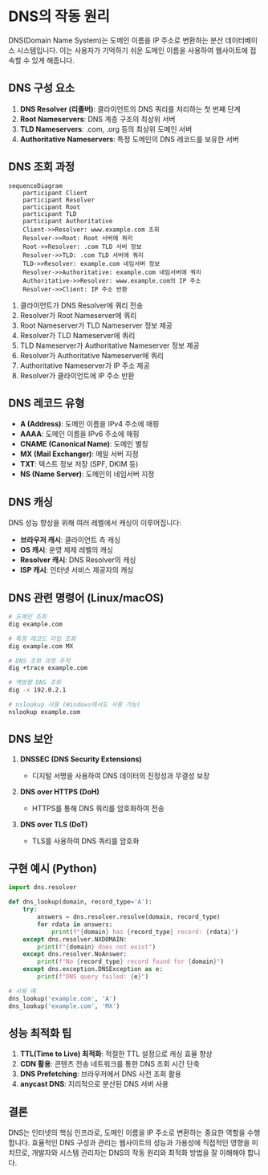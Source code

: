 # DNS의 작동 원리

DNS(Domain Name System)는 도메인 이름을 IP 주소로 변환하는 분산 데이터베이스 시스템입니다. 이는 사용자가 기억하기 쉬운 도메인 이름을 사용하여 웹사이트에 접속할 수 있게 해줍니다.

## DNS 구성 요소

1. **DNS Resolver (리졸버)**: 클라이언트의 DNS 쿼리를 처리하는 첫 번째 단계
2. **Root Nameservers**: DNS 계층 구조의 최상위 서버
3. **TLD Nameservers**: .com, .org 등의 최상위 도메인 서버
4. **Authoritative Nameservers**: 특정 도메인의 DNS 레코드를 보유한 서버

## DNS 조회 과정

```mermaid
sequenceDiagram
    participant Client
    participant Resolver
    participant Root
    participant TLD
    participant Authoritative
    Client->>Resolver: www.example.com 조회
    Resolver->>Root: Root 서버에 쿼리
    Root->>Resolver: .com TLD 서버 정보
    Resolver->>TLD: .com TLD 서버에 쿼리
    TLD->>Resolver: example.com 네임서버 정보
    Resolver->>Authoritative: example.com 네임서버에 쿼리
    Authoritative->>Resolver: www.example.com의 IP 주소
    Resolver->>Client: IP 주소 반환
```

1. 클라이언트가 DNS Resolver에 쿼리 전송
2. Resolver가 Root Nameserver에 쿼리
3. Root Nameserver가 TLD Nameserver 정보 제공
4. Resolver가 TLD Nameserver에 쿼리
5. TLD Nameserver가 Authoritative Nameserver 정보 제공
6. Resolver가 Authoritative Nameserver에 쿼리
7. Authoritative Nameserver가 IP 주소 제공
8. Resolver가 클라이언트에 IP 주소 반환

## DNS 레코드 유형

- **A (Address)**: 도메인 이름을 IPv4 주소에 매핑
- **AAAA**: 도메인 이름을 IPv6 주소에 매핑
- **CNAME (Canonical Name)**: 도메인 별칭
- **MX (Mail Exchanger)**: 메일 서버 지정
- **TXT**: 텍스트 정보 저장 (SPF, DKIM 등)
- **NS (Name Server)**: 도메인의 네임서버 지정

## DNS 캐싱

DNS 성능 향상을 위해 여러 레벨에서 캐싱이 이루어집니다:

- **브라우저 캐시**: 클라이언트 측 캐싱
- **OS 캐시**: 운영 체제 레벨의 캐싱
- **Resolver 캐시**: DNS Resolver의 캐싱
- **ISP 캐시**: 인터넷 서비스 제공자의 캐싱

## DNS 관련 명령어 (Linux/macOS)

```bash
# 도메인 조회
dig example.com

# 특정 레코드 타입 조회
dig example.com MX

# DNS 조회 과정 추적
dig +trace example.com

# 역방향 DNS 조회
dig -x 192.0.2.1

# nslookup 사용 (Windows에서도 사용 가능)
nslookup example.com
```

## DNS 보안

1. **DNSSEC (DNS Security Extensions)**
   - 디지털 서명을 사용하여 DNS 데이터의 진정성과 무결성 보장

2. **DNS over HTTPS (DoH)**
   - HTTPS를 통해 DNS 쿼리를 암호화하여 전송

3. **DNS over TLS (DoT)**
   - TLS를 사용하여 DNS 쿼리를 암호화

## 구현 예시 (Python)

```python
import dns.resolver

def dns_lookup(domain, record_type='A'):
    try:
        answers = dns.resolver.resolve(domain, record_type)
        for rdata in answers:
            print(f"{domain} has {record_type} record: {rdata}")
    except dns.resolver.NXDOMAIN:
        print(f"{domain} does not exist")
    except dns.resolver.NoAnswer:
        print(f"No {record_type} record found for {domain}")
    except dns.exception.DNSException as e:
        print(f"DNS query failed: {e}")

# 사용 예
dns_lookup('example.com', 'A')
dns_lookup('example.com', 'MX')
```

## 성능 최적화 팁

1. **TTL(Time to Live) 최적화**: 적절한 TTL 설정으로 캐싱 효율 향상
2. **CDN 활용**: 콘텐츠 전송 네트워크를 통한 DNS 조회 시간 단축
3. **DNS Prefetching**: 브라우저에서 DNS 사전 조회 활용
4. **anycast DNS**: 지리적으로 분산된 DNS 서버 사용

## 결론

DNS는 인터넷의 핵심 인프라로, 도메인 이름을 IP 주소로 변환하는 중요한 역할을 수행합니다. 효율적인 DNS 구성과 관리는 웹사이트의 성능과 가용성에 직접적인 영향을 미치므로, 개발자와 시스템 관리자는 DNS의 작동 원리와 최적화 방법을 잘 이해해야 합니다.
